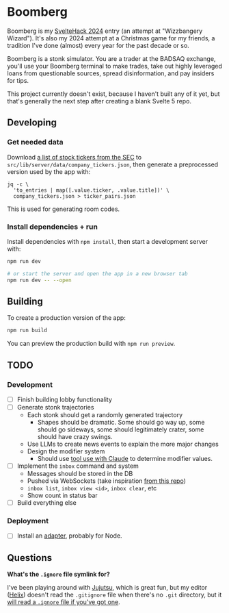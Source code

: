 # Boomberg

Boomberg is my [SvelteHack 2024](https://hack.sveltesociety.dev/2024) entry (an attempt at "Wizzbangery Wizard"). It's also my 2024 attempt at a Christmas game for my friends, a tradition I've done (almost) every year for the past decade or so.

Boomberg is a stonk simulator. You are a trader at the BADSAQ exchange, you'll use your Boomberg terminal to make trades, take out highly leveraged loans from questionable sources, spread disinformation, and pay insiders for tips.

This project currently doesn't exist, because I haven't built any of it yet, but that's generally the next step after creating a blank Svelte 5 repo.

## Developing

### Get needed data

Download [a list of stock tickers from the SEC](https://www.sec.gov/files/company_tickers.json) to `src/lib/server/data/company_tickers.json`, then generate a preprocessed version used by the app with:

```
jq -c \
  'to_entries | map([.value.ticker, .value.title])' \
  company_tickers.json > ticker_pairs.json
```

This is used for generating room codes.

### Install dependencies + run

Install dependencies with `npm install`, then start a development server with:

```bash
npm run dev

# or start the server and open the app in a new browser tab
npm run dev -- --open
```

## Building

To create a production version of the app:

```bash
npm run build
```

You can preview the production build with `npm run preview`.

## TODO

### Development

- [ ] Finish building lobby functionality
- [ ] Generate stonk trajectories
  - Each stonk should get a randomly generated trajectory
    - Shapes should be dramatic. Some should go way up, some should go sideways, some should legitimately crater, some should have crazy swings.
  - Use LLMs to create news events to explain the more major changes
  - Design the modifier system
    - Should use [tool use with Claude](https://docs.anthropic.com/en/docs/build-with-claude/tool-use) to determine modifier values.
- [ ] Implement the `inbox` command and system
  - Messages should be stored in the DB
  - Pushed via WebSockets (take inspiration [from this repo](https://github.com/suhaildawood/SvelteKit-integrated-WebSocket/blob/main/src/hooks.server.ts))
  - `inbox list`, `inbox view <id>`, `inbox clear`, etc
  - Show count in status bar
- [ ] Build everything else

### Deployment

- [ ] Install an [adapter](https://svelte.dev/docs/kit/adapters), probably for Node.

## Questions

**What's the `.ignore` file symlink for?**

I've been playing around with [Jujutsu](https://github.com/martinvonz/jj), which is great fun, but my editor ([Helix](https://github.com/helix-editor/helix)) doesn't read the `.gitignore` file when there's no `.git` directory, but it [will read a `.ignore` file if you've got one](https://docs.helix-editor.com/editor.html#editorfile-picker-section).
